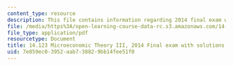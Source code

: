 ```yaml
---
content_type: resource
description: This file contains information regarding 2014 final exam with solutions.
file: /media/https%3A/open-learning-course-data-rc.s3.amazonaws.com/14-123-microeconomic-theory-iii-spring-2015/7e859ec03952aab738829bb14fee51f0_MIT14_123S15_Final2014.pdf
file_type: application/pdf
resourcetype: Document
title: 14.123 Microeconomic Theory III, 2014 Final exam with solutions
uid: 7e859ec0-3952-aab7-3882-9bb14fee51f0
---
```

